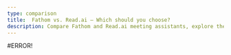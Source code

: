 ```yaml
---
type: comparison
title:  Fathom vs. Read.ai – Which should you choose?
description: Compare Fathom and Read.ai meeting assistants, explore their key features, pricing, and discover Circleback as an alternative solution for meeting management.
---
```


#ERROR!